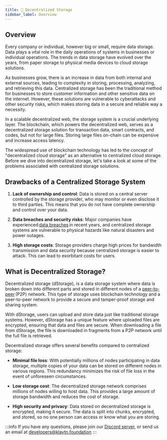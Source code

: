 ```yaml
---
title: 🌌 Decentralized Storage
sidebar_label: Overview
---
```


## Overview <a id="Decentralized Storage Overview"></a>

Every company or individual, however big or small, require data storage. Data plays a vital role in the daily operations of systems in businesses or individual operations. The trends in data storage have evolved over the years, from paper storage to physical media devices to cloud storage solutions. 

As businesses grow, there is an increase in data from both internal and external sources, leading to complexity in storing, processing, analyzing, and retrieving this data. Centralized storage has been the traditional method for businesses to store customer information and other sensitive data on the internet. However, these solutions are vulnerable to cyberattacks and other security risks, which makes storing data in a secure and reliable way a necessity. 

In a scalable decentralized web, the storage system is a crucial underlying layer. The blockchain, which powers the decentralized web, serves as a decentralized storage solution for transaction data, smart contracts, and codes, but not for large files. Storing large files on-chain can be expensive and increase access latency. 

The widespread use of blockchain technology has led to the concept of "decentralized cloud storage" as an alternative to centralized cloud storage. Before we dive into decentralized storage, let's take a look at some of the problems associated with centralized storage solutions. 


## Drawbacks of a Centralized Storage System <a id="Drawbacks of a Centralized Storage System"></a>

1. **Lack of ownership and control**: Data is stored on a central server controlled by the storage provider, who may monitor or even disclose it to third parties. This means that you do not have complete ownership and control over your data. 

2. **Data breaches and security risks**: Major companies have experienced [data breaches](https://techcrunch.com/2018/09/28/everything-you-need-to-know-about-facebooks-data-breach-affecting-50m-users/) in recent years, and centralized storage systems are vulnerable to physical hazards like natural disasters and power outages. 

3. **High storage costs**: Storage providers charge high prices for bandwidth transmission and data security because centralized storage is easier to attack. This can lead to exorbitant costs for users. 


## What is Decentralized Storage? <a id="What is Decentralized Storage?"></a>

Decentralized storage (dStorage), is a data storage system where data is broken down into different parts and stored in different nodes of a [peer-to-peer](https://en.wikipedia.org/wiki/Peer-to-peer) (P2P) network. This type of storage uses blockchain technology and a peer-to-peer network to provide a secure and tamper-proof storage and sharing system. 

With dStorage, users can upload and store data just like traditional storage systems. However, dStorage has a unique feature where uploaded files are encrypted, ensuring that data and files are secure. When downloading a file from dStorage, the file is downloaded in fragments from a P2P network until the full file is retrieved. 

Decentralized storage offers several benefits compared to centralized storage:

* **Minimal file loss**: With potentially millions of nodes participating in data storage, multiple copies of your data can be stored on different nodes in various regions. This redundancy minimizes the risk of file loss in the event of unforeseen circumstances. 

* **Low storage cost**: The decentralized storage network comprises millions of nodes willing to host data. This provides a large amount of storage bandwidth and reduces the cost of storage. 

* **High security and privacy**: Data stored on decentralized storage is encrypted, making it secure. The data is split into chunks, encrypted, and stored, so no one person can access or know what you are storing. 



:::info
If you have any questions, please join our [Discord server](https://discord.io/KlaytnOfficial), or send us an email at developers@klaytn.foundation
:::


